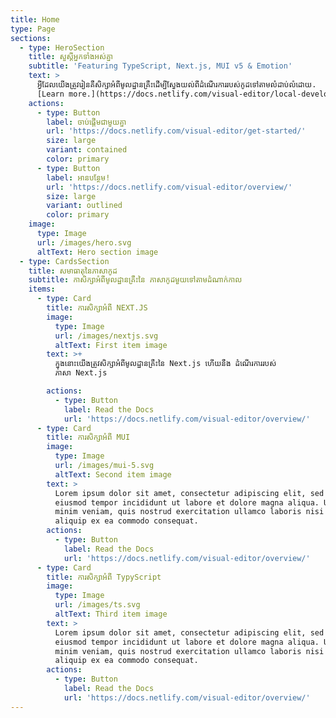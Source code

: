 ```yaml
---
title: Home
type: Page
sections:
  - type: HeroSection
    title: សួស្តីអ្នកទាំងអស់គ្នា
    subtitle: 'Featuring TypeScript, Next.js, MUI v5 & Emotion'
    text: >
      អ្វីដែលយើងត្រូវរៀនគឺសិក្សាអំពីមូលដ្ឋានគ្រឹះដើម្បីស្វែងយល់ពីដំណើរការរបស់កូដទៅតាមលំដាប់លំដោយ.
      [Learn more.](https://docs.netlify.com/visual-editor/local-development/)
    actions:
      - type: Button
        label: ចាប់ផ្តើមជាមួយគ្នា
        url: 'https://docs.netlify.com/visual-editor/get-started/'
        size: large
        variant: contained
        color: primary
      - type: Button
        label: អានបន្ថែម!
        url: 'https://docs.netlify.com/visual-editor/overview/'
        size: large
        variant: outlined
        color: primary
    image:
      type: Image
      url: /images/hero.svg
      altText: Hero section image
  - type: CardsSection
    title: សមាធាតុនៃភាសាកូដ
    subtitle: កាសិក្សាអំពីមូលដ្ឋានគ្រឹះនៃ ភាសាកូដមួយទៅតាមដំណាក់កាល
    items:
      - type: Card
        title: ការសិក្សាអំពី NEXT.JS
        image:
          type: Image
          url: /images/nextjs.svg
          altText: First item image
        text: >+
          ក្នុងនោះយើងត្រូវសិក្សាអំពីមូលដ្ឋានគ្រឹះនៃ Next.js ហើយនឹង ដំណើរការរបស់
          ភាសា Next.js

        actions:
          - type: Button
            label: Read the Docs
            url: 'https://docs.netlify.com/visual-editor/overview/'
      - type: Card
        title: ការសិក្សាអំពី MUI
        image:
          type: Image
          url: /images/mui-5.svg
          altText: Second item image
        text: >
          Lorem ipsum dolor sit amet, consectetur adipiscing elit, sed do
          eiusmod tempor incididunt ut labore et dolore magna aliqua. Ut enim ad
          minim veniam, quis nostrud exercitation ullamco laboris nisi ut
          aliquip ex ea commodo consequat.
        actions:
          - type: Button
            label: Read the Docs
            url: 'https://docs.netlify.com/visual-editor/overview/'
      - type: Card
        title: ការសិក្សាអំពី TypyScript
        image:
          type: Image
          url: /images/ts.svg
          altText: Third item image
        text: >
          Lorem ipsum dolor sit amet, consectetur adipiscing elit, sed do
          eiusmod tempor incididunt ut labore et dolore magna aliqua. Ut enim ad
          minim veniam, quis nostrud exercitation ullamco laboris nisi ut
          aliquip ex ea commodo consequat.
        actions:
          - type: Button
            label: Read the Docs
            url: 'https://docs.netlify.com/visual-editor/overview/'
---
```

